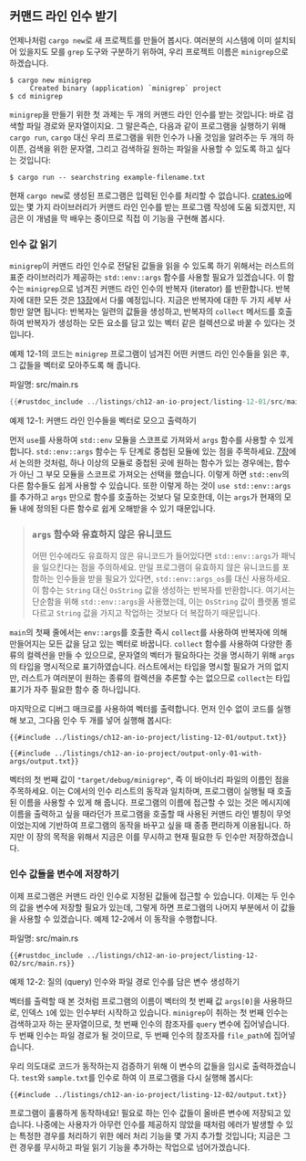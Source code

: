 ## 커맨드 라인 인수 받기

언제나처럼 `cargo new`로 새 프로젝트를 만들어 봅시다. 여러분의 시스템에 이미
설치되어 있을지도 모를 `grep` 도구와 구분하기 위하여, 우리 프로젝트 이름은
`minigrep`으로 하겠습니다.

```console
$ cargo new minigrep
     Created binary (application) `minigrep` project
$ cd minigrep
```

`minigrep`을 만들기 위한 첫 과제는 두 개의 커맨드 라인 인수를 받는 것입니다:
바로 검색할 파일 경로와 문자열이지요. 그 말은즉슨, 다음과 같이 프로그램을 실행하기
위해 `cargo run`, `cargo` 대신 우리 프로그램을 위한 인수가 나올 것임을 알려주는
두 개의 하이픈, 검색을 위한 문자열, 그리고 검색하길 원하는 파일을 사용할 수 있도록
하고 싶다는 것입니다:

```console
$ cargo run -- searchstring example-filename.txt
```

현재 `cargo new`로 생성된 프로그램은 입력된 인수를 처리할 수
없습니다. [crates.io](https://crates.io/)에 있는 몇 가지 라이브러리가
커맨드 라인 인수를 받는 프로그램 작성에 도움 되겠지만, 지금은 이 개념을 막
배우는 중이므로 직접 이 기능을 구현해 봅시다.

### 인수 값 읽기

`minigrep`이 커맨드 라인 인수로 전달된 값들을 읽을 수 있도록 하기 위해서는
러스트의 표준 라이브러리가 제공하는 `std::env::args` 함수를 사용할 필요가
있겠습니다. 이 함수는 `minigrep`으로 넘겨진 커맨드 라인 인수의 반복자 (iterator) 를
반환합니다. 반복자에 대한 모든 것은 [13장][ch13]<!-- ignore -->에서 다룰
예정입니다. 지금은 반복자에 대한 두 가지 세부 사항만 알면 됩니다: 반복자는
일련의 값들을 생성하고, 반복자의 `collect` 메서드를 호출하여 반복자가
생성하는 모든 요소를 담고 있는 벡터 같은 컬렉션으로 바꿀 수 있다는
것입니다.

예제 12-1의 코드는 `minigrep` 프로그램이 넘겨진 어떤 커맨드 라인 인수들을
읽은 후, 그 값들을 벡터로 모아주도록 해 줍니다.

<span class="filename">파일명: src/main.rs</span>

```rust
{{#rustdoc_include ../listings/ch12-an-io-project/listing-12-01/src/main.rs}}
```

<span class="caption">예제 12-1: 커맨드 라인 인수들을 벡터로 모으고
출력하기</span>

먼저 `use`를 사용하여 `std::env` 모듈을 스코프로 가져와서 `args`
함수를 사용할 수 있게 합니다. `std::env::args` 함수는 두 단계로 중첩된
모듈에 있는 점을 주목하세요. [7장][ch7-idiomatic-use]<!-- ignore -->에서
논의한 것처럼, 하나 이상의 모듈로 중첩된 곳에 원하는 함수가 있는 경우에는,
함수가 아닌 그 부모 모듈을 스코프로 가져오는 선택을 했습니다.
이렇게 하면 `std::env`의 다른 함수들도 쉽게 사용할 수 있습니다.
또한 이렇게 하는 것이 `use std::env::args`를 추가하고 `args` 만으로
함수를 호출하는 것보다 덜 모호한데, 이는 `args`가 현재의 모듈 내에 정의된 다른
함수로 쉽게 오해받을 수 있기 때문입니다.

> ### `args` 함수와 유효하지 않은 유니코드
>
> 어떤 인수에라도 유효하지 않은 유니코드가 들어있다면 `std::env::args`가 패닉을
> 일으킨다는 점을 주의하세요. 만일 프로그램이 유효하지 않은 유니코드를 포함하는 인수들을
> 받을 필요가 있다면, `std::env::args_os`를 대신 사용하세요. 이 함수는 `String` 대신
> `OsString` 값을 생성하는 반복자를 반환합니다. 여기서는 단순함을 위해 `std::env::args`을
> 사용했는데, 이는 `OsString` 값이 플랫폼 별로 다르고 `String` 값을 가지고 작업하는
> 것보다 더 복잡하기 때문입니다.

`main`의 첫째 줄에서는 `env::args`를 호출한 즉시 `collect`를
사용하여 반복자에 의해 만들어지는 모든 값을 담고 있는 벡터로 바꿉니다.
`collect` 함수를 사용하여 다양한 종류의 컬렉션을 만들 수 있으므로,
문자열의 벡터가 필요하다는 것을 명시하기 위해 `args`의 타입을 명시적으로
표기하였습니다. 러스트에서는 타입을 명시할 필요가 거의 없지만,
러스트가 여러분이 원하는 종류의 컬렉션을 추론할 수는 없으므로
`collect`는 타입 표기가 자주 필요한 함수 중 하나입니다.

마지막으로 디버그 매크로를 사용하여 벡터를 출력합니다. 먼저 인수 없이 코드를
실행해 보고, 그다음 인수 두 개를 넣어 실행해 봅시다:

```console
{{#include ../listings/ch12-an-io-project/listing-12-01/output.txt}}
```

```console
{{#include ../listings/ch12-an-io-project/output-only-01-with-args/output.txt}}
```

벡터의 첫 번째 값이 `"target/debug/minigrep"`, 즉 이 바이너리 파일의
이름인 점을 주목하세요. 이는 C에서의 인수 리스트의 동작과 일치하며,
프로그램이 실행될 때 호출된 이름을 사용할 수 있게 해 줍니다.
프로그램의 이름에 접근할 수 있는 것은 메시지에 이름을 출력하고 싶을 때라던가
프로그램을 호출할 때 사용된 커맨드 라인 별칭이 무엇이었는지에 기반하여
프로그램의 동작을 바꾸고 싶을 때 종종 편리하게 이용됩니다. 하지만 이 장의 목적을
위해서 지금은 이를 무시하고 현재 필요한 두 인수만 저장하겠습니다.

### 인수 값들을 변수에 저장하기

이제 프로그램은 커맨드 라인 인수로 지정된 값들에 접근할 수 있습니다.
이제는 두 인수의 값을 변수에 저장할 필요가 있는데, 그렇게 하면 프로그램의
나머지 부분에서 이 값들을 사용할 수 있겠습니다. 예제 12-2에서
이 동작을 수행합니다.

<span class="filename">파일명: src/main.rs</span>

```rust,should_panic,noplayground
{{#rustdoc_include ../listings/ch12-an-io-project/listing-12-02/src/main.rs}}
```

<span class="caption">예제 12-2: 질의 (query) 인수와 파일 경로 인수를 담은
변수 생성하기</span>

벡터를 출력할 때 본 것처럼 프로그램의 이름이 벡터의 첫 번째 값 `args[0]`을
사용하므로, 인덱스 `1`에 있는 인수부터 시작하고 있습니다.
`minigrep`이 취하는 첫 번째 인수는 검색하고자 하는 문자열이므로,
첫 번째 인수의 참조자를 `query` 변수에 집어넣습니다. 두 번째 인수는
파일 경로가 될 것이므로, 두 번째 인수의 참조자를 `file_path`에
집어넣습니다.

우리 의도대로 코드가 동작하는지 검증하기 위해 이 변수의 값들을 임시로
출력하겠습니다. `test`와 `sample.txt`를 인수로 하여 이 프로그램을
다시 실행해 봅시다:

```console
{{#include ../listings/ch12-an-io-project/listing-12-02/output.txt}}
```

프로그램이 훌륭하게 동작하네요! 필요로 하는 인수 값들이 올바른 변수에
저장되고 있습니다. 나중에는 사용자가 아무런 인수를 제공하지 않았을 때처럼 에러가
발생할 수 있는 특정한 경우를 처리하기 위한 에러 처리 기능을 몇 가지 추가할
것입니다; 지금은 그런 경우를 무시하고 파일 읽기 기능을 추가하는 작업으로
넘어가겠습니다.

[ch13]: ch13-00-functional-features.html
[ch7-idiomatic-use]: ch07-04-bringing-paths-into-scope-with-the-use-keyword.html#creating-idiomatic-use-paths
